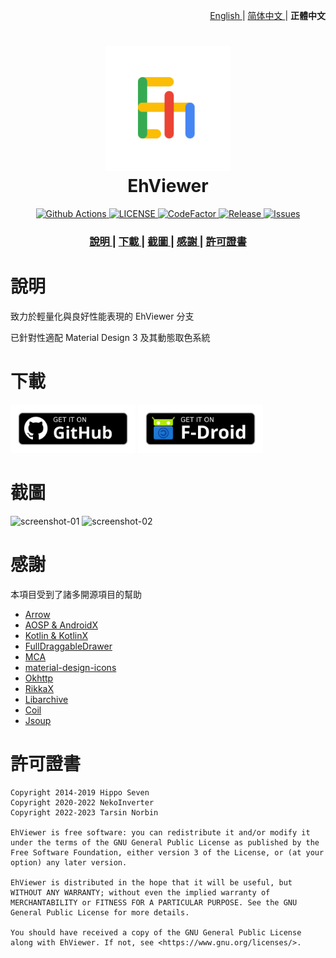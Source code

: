 <p align="right">
  <a href="https://github.com/Ehviewer-Overhauled/Ehviewer/blob/1.8.x.x/docs/README/en.md">
  English
  </a>
  <span> | </span>
  <a href="https://github.com/Ehviewer-Overhauled/Ehviewer/blob/1.8.x.x/docs/README/zh-cn.md">
  简体中文
  </a>
  <span> | </span>
  <strong>正體中文</strong>
</p>

<h1 align="center">
  <img src="https://github.com/Ehviewer-Overhauled/Art/blob/master/launcher_icon-web.svg" width="200">
  <br>EhViewer<br>
</h1>

<p align="center">
  <a href="https://github.com/Ehviewer-Overhauled/Ehviewer/actions/workflows/ci.yml">
    <img src="https://github.com/Ehviewer-Overhauled/Ehviewer/actions/workflows/ci.yml/badge.svg" alt="Github Actions">
  </a>
  <a href="https://github.com/Ehviewer-Overhauled/Ehviewer/blob/1.8.x.x/LICENSE">
    <img src="https://img.shields.io/github/license/Ehviewer-Overhauled/Ehviewer" alt="LICENSE">
  </a>
  <a href="https://www.codefactor.io/repository/github/Ehviewer-Overhauled/ehviewer">
    <img src="https://www.codefactor.io/repository/github/Ehviewer-Overhauled/ehviewer/badge" alt="CodeFactor">
  </a>
  <a href="https://github.com/Ehviewer-Overhauled/Ehviewer/releases">
    <img src="https://img.shields.io/github/v/release/Ehviewer-Overhauled/ehviewer?include_prereleases" alt="Release">
  </a>
  <a href="https://github.com/Ehviewer-Overhauled/Ehviewer/issues">
    <img src="https://img.shields.io/github/issues/Ehviewer-Overhauled/ehviewer" alt="Issues">
  </a>
</p>

<div align="center">
  <h3>
    <a href="https://github.com/Ehviewer-Overhauled/Ehviewer/blob/1.8.x.x/docs/README/zh-tw.md#說明">
    說明
    </a>
    <span> | </span>
    <a href="https://github.com/Ehviewer-Overhauled/Ehviewer/blob/1.8.x.x/docs/README/zh-tw.md#下載">
    下載
    </a>
    <span> | </span>
    <a href="https://github.com/Ehviewer-Overhauled/Ehviewer/blob/1.8.x.x/docs/README/zh-tw.md#截圖">
    截圖
    </a>
    <span> | </span>
    <a href="https://github.com/Ehviewer-Overhauled/Ehviewer/blob/1.8.x.x/docs/README/zh-tw.md#感謝">
    感謝
    </a>
    <span> | </span>
    <a href="https://github.com/Ehviewer-Overhauled/Ehviewer/blob/1.8.x.x/docs/README/zh-tw.md#許可證書">
    許可證書
    </a>
  </h3>
</div>

# 說明

致力於輕量化與良好性能表現的 EhViewer 分支

已針對性適配 Material Design 3 及其動態取色系統

# 下載

<a href="https://github.com/Ehviewer-Overhauled/Ehviewer/releases"><img alt="Get it on GitHub" src="https://github.com/Ehviewer-Overhauled/Art/blob/master/get-it-on-github.svg" width="200px"/></a> <a href="https://github.com/Ehviewer-Overhauled/fdroid-repo"><img alt="Get it on F-Droid" src="https://github.com/Ehviewer-Overhauled/Art/blob/master/get-it-on-fdroid.svg" width="200px"/></a>

# 截圖

![screenshot-01](https://github.com/Ehviewer-Overhauled/Art/blob/master/screenshot-01.png)
![screenshot-02](https://github.com/Ehviewer-Overhauled/Art/blob/master/screenshot-02.png)

# 感謝

本項目受到了諸多開源項目的幫助

- [Arrow](https://arrow-kt.io/)
- [AOSP & AndroidX](http://source.android.com/)
- [Kotlin & KotlinX](https://kotlinlang.org/)
- [FullDraggableDrawer](https://github.com/PureWriter/FullDraggableDrawer)
- [MCA](https://github.com/material-components/material-components-android)
- [material-design-icons](https://github.com/google/material-design-icons)
- [Okhttp](https://square.github.io/okhttp/)
- [RikkaX](https://github.com/RikkaApps/RikkaX)
- [Libarchive](http://www.libarchive.org/)
- [Coil](https://coil-kt.github.io/coil/)
- [Jsoup](https://jsoup.org/)

# 許可證書

    Copyright 2014-2019 Hippo Seven
    Copyright 2020-2022 NekoInverter
    Copyright 2022-2023 Tarsin Norbin

    EhViewer is free software: you can redistribute it and/or modify it under the terms of the GNU General Public License as published by the Free Software Foundation, either version 3 of the License, or (at your option) any later version.

    EhViewer is distributed in the hope that it will be useful, but WITHOUT ANY WARRANTY; without even the implied warranty of MERCHANTABILITY or FITNESS FOR A PARTICULAR PURPOSE. See the GNU General Public License for more details.

    You should have received a copy of the GNU General Public License along with EhViewer. If not, see <https://www.gnu.org/licenses/>.
